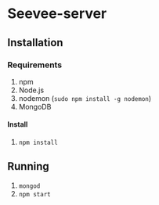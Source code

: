 # Seevee-server
## Installation
### Requirements
  1. npm
  2. Node.js
  3. nodemon (`sudo npm install -g nodemon`)
  4. MongoDB

#### Install
  1. `npm install`

## Running
  1. `mongod`
  2. `npm start`
